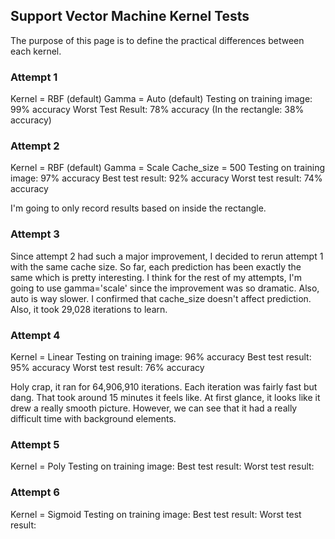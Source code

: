 ## Support Vector Machine Kernel Tests

The purpose of this page is to define the practical differences between each kernel.


### Attempt 1

Kernel = RBF (default)
Gamma = Auto (default)
Testing on training image: 99% accuracy
Worst Test Result: 78% accuracy
(In the rectangle: 38% accuracy)

### Attempt 2

Kernel = RBF (default)
Gamma = Scale
Cache_size = 500
Testing on training image: 97% accuracy
Best test result: 92% accuracy
Worst test result: 74% accuracy

I'm going to only record results based on inside the rectangle.

### Attempt 3

Since attempt 2 had such a major improvement, I decided to rerun attempt 1 with the same cache size.
So far, each prediction has been exactly the same which is pretty interesting.
I think for the rest of my attempts, I'm going to use gamma='scale' since the improvement was so dramatic.
Also, auto is way slower.
I confirmed that cache_size doesn't affect prediction.
Also, it took 29,028 iterations to learn.

### Attempt 4

Kernel = Linear
Testing on training image: 96% accuracy
Best test result: 95% accuracy
Worst test result: 76% accuracy

Holy crap, it ran for 64,906,910 iterations.
Each iteration was fairly fast but dang.
That took around 15 minutes it feels like.
At first glance, it looks like it drew a really smooth picture.
However, we can see that it had a really difficult time with background elements.

### Attempt 5

Kernel = Poly
Testing on training image:
Best test result:
Worst test result:

### Attempt 6

Kernel = Sigmoid
Testing on training image:
Best test result:
Worst test result: